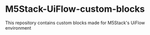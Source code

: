# M5Stack-UiFlow-custom-blocks
This repository contains custom blocks made for M5Stack's UiFlow environment
